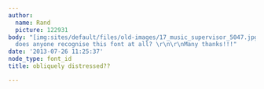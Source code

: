 ```yaml
---
author:
  name: Rand
  picture: 122931
body: "[img:sites/default/files/old-images/17_music_supervisor_5047.jpg]\r\n\r\nHello,
  does anyone recognise this font at all? \r\n\r\nMany thanks!!!"
date: '2013-07-26 11:25:37'
node_type: font_id
title: obliquely distressed??

---
```

